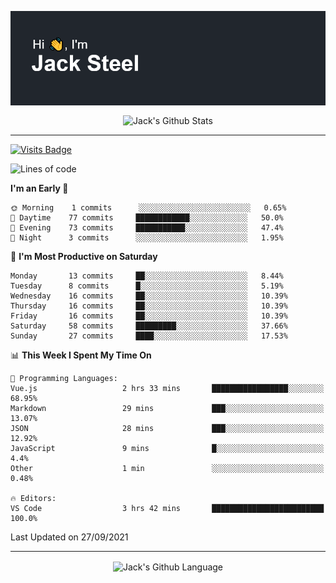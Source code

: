 <p align="center">
  <img align="center" src="https://github.com/JackSteel97/JackSteel97/blob/main/header.png?raw=true" alt="Hi, I'm Jack Steel" /> 
 </p>
<p align="center">
 <img align="center" src="https://github-readme-stats.vercel.app/api?username=jacksteel97&show_icons=true&count_private=true&theme=dracula" alt="Jack's Github Stats" /> 
</p>

<hr/>

[![Visits Badge](https://badges.pufler.dev/visits/JackSteel97/JackSteel97?color=blue&label=Profile%20Visits)](https://github.com/JackSteel97)
<!--START_SECTION:waka-->
![Lines of code](https://img.shields.io/badge/From%20Hello%20World%20I%27ve%20Written-1.4%20million%20lines%20of%20code-blue)

**I'm an Early 🐤** 

```text
🌞 Morning    1 commits      ░░░░░░░░░░░░░░░░░░░░░░░░░   0.65% 
🌆 Daytime    77 commits     ████████████░░░░░░░░░░░░░   50.0% 
🌃 Evening    73 commits     ███████████░░░░░░░░░░░░░░   47.4% 
🌙 Night      3 commits      ░░░░░░░░░░░░░░░░░░░░░░░░░   1.95%

```
📅 **I'm Most Productive on Saturday** 

```text
Monday       13 commits     ██░░░░░░░░░░░░░░░░░░░░░░░   8.44% 
Tuesday      8 commits      █░░░░░░░░░░░░░░░░░░░░░░░░   5.19% 
Wednesday    16 commits     ██░░░░░░░░░░░░░░░░░░░░░░░   10.39% 
Thursday     16 commits     ██░░░░░░░░░░░░░░░░░░░░░░░   10.39% 
Friday       16 commits     ██░░░░░░░░░░░░░░░░░░░░░░░   10.39% 
Saturday     58 commits     █████████░░░░░░░░░░░░░░░░   37.66% 
Sunday       27 commits     ████░░░░░░░░░░░░░░░░░░░░░   17.53%

```


📊 **This Week I Spent My Time On** 

```text
💬 Programming Languages: 
Vue.js                   2 hrs 33 mins       █████████████████░░░░░░░░   68.95% 
Markdown                 29 mins             ███░░░░░░░░░░░░░░░░░░░░░░   13.07% 
JSON                     28 mins             ███░░░░░░░░░░░░░░░░░░░░░░   12.92% 
JavaScript               9 mins              █░░░░░░░░░░░░░░░░░░░░░░░░   4.4% 
Other                    1 min               ░░░░░░░░░░░░░░░░░░░░░░░░░   0.48%

🔥 Editors: 
VS Code                  3 hrs 42 mins       █████████████████████████   100.0%

```


 Last Updated on 27/09/2021
<!--END_SECTION:waka-->

<hr/>

<p align="center">
    <img align="center" src="https://github-readme-stats.vercel.app/api/top-langs/?username=jacksteel97&langs_count=10&layout=compact&theme=dracula" alt="Jack's Github Language" /> 
</p>
